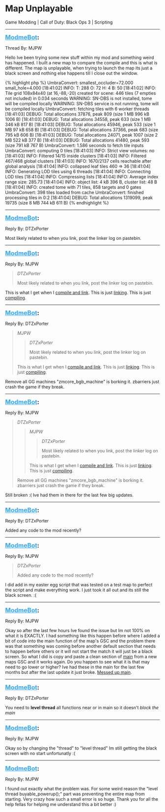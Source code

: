 # Map Unplayable
Game Modding | Call of Duty: Black Ops 3 | Scripting

---
<strong style="font-size: 1.4em;"><span style="text-decoration: underline;text-decoration-color: #34a7f9;"><span style="color:#34a7f9;">ModmeBot</span></span>:</strong>

<p>Thread By: MJPW<br /><p style="text-align:left;">Hello Ive been trying some new stuff within my mod and something weird has happened. I built a new map to compare the compile and this is what is different. The map is unplayable, when trying to launch the map its just a black screen and nothing else happens till I close out the window.</p><p style="text-align:left;"></p>{% highlight php %}
UmbraConvert: smallest_occluder=72.000 small_hole=4.000
[18:41:02] INFO: T: 288 O: 72 H: 4 B: 50
[18:41:02] INFO: Tile grid 108x84x40 (at 16,-88,-20) created for scene: 446 tiles (7 empties not included) in 0.034 seconds
WARNING: SN-DBS is not installed, tome will be compiled locally
WARNING: SN-DBS service is not running, tome will be compiled locally
UmbraConvert: fetching tiles with 6 worker threads
[18:41:03] DEBUG: Total allocations 37876, peak 809 (size 1 MB 996 kB 1006 B)
[18:41:03] DEBUG: Total allocations 34558, peak 633 (size 1 MB 346 kB 817 B)
[18:41:03] DEBUG: Total allocations 45946, peak 533 (size 1 MB 97 kB 658 B)
[18:41:03] DEBUG: Total allocations 37366, peak 683 (size 795 kB 606 B)
[18:41:03] DEBUG: Total allocations 24071, peak 1007 (size 2 MB 522 kB 377 B)
[18:41:03] DEBUG: Total allocations 41480, peak 593 (size 791 kB 767 B)
UmbraConvert: 1.586 seconds to fetch tile inputs
UmbraConvert: computing 0 tiles
[18:41:03] INFO: Strict view volumes: no
[18:41:03] INFO: Filtered 14/15 inside clusters
[18:41:03] INFO: Filtered 467/468 global clusters
[18:41:03] INFO: 1670/2137 cells reachable after global analysis
[18:41:04] INFO: collapsed leaf tiles 460 =&gt; 36
[18:41:04] INFO: Generating LOD tiles using 6 threads
[18:41:04] INFO: Connecting LOD tiles
[18:41:04] INFO: Compressing lists
[18:41:04] INFO: Average index range size: 285.73
[18:41:04] INFO: object list: 4 kB 396 B, cluster list: 48 B
[18:41:04] INFO: created tome with 71 tiles, 858 targets and 0 gates
UmbraConvert: 398 tiles loaded from cache
UmbraConvert: finished processing tiles in 0:2
[18:41:04] DEBUG: Total allocations 1319099, peak 19735 (size 8 MB 744 kB 611 B)
{% endhighlight %}
</p>

---
<strong style="font-size: 1.4em;"><span style="text-decoration: underline;text-decoration-color: #34a7f9;"><span style="color:#34a7f9;">ModmeBot</span></span>:</strong>

<p>Reply By: DTZxPorter<br /><p style="text-align:left;">Most likely related to when you link, post the linker log on pastebin.</p></p>

---
<strong style="font-size: 1.4em;"><span style="text-decoration: underline;text-decoration-color: #34a7f9;"><span style="color:#34a7f9;">ModmeBot</span></span>:</strong>

<p>Reply By: MJPW<br /><blockquote><em>DTZxPorter</em><p style="text-align:left;">Most likely related to when you link, post the linker log on pastebin.</p></blockquote><p style="text-align:left;">This is what I get when I <a href="http://pastebin.com/h2Vx3q7e">compile and link</a>. This is just <a href="http://pastebin.com/ncrATLBT">linking</a>. This is just <a href="http://pastebin.com/DmUdnu9X">compiling</a>.</p></p>

---
<strong style="font-size: 1.4em;"><span style="text-decoration: underline;text-decoration-color: #34a7f9;"><span style="color:#34a7f9;">ModmeBot</span></span>:</strong>

<p>Reply By: DTZxPorter<br /><blockquote><em>MJPW</em><blockquote><em>DTZxPorter</em><p style="text-align:left;">Most likely related to when you link, post the linker log on pastebin.</p></blockquote><p style="text-align:left;">This is what I get when I <a href="http://pastebin.com/h2Vx3q7e">compile and link</a>. This is just <a href="http://pastebin.com/ncrATLBT">linking</a>. This is just <a href="http://pastebin.com/DmUdnu9X">compiling</a>.</p></blockquote><p style="text-align:left;">Remove all GG machines &quot;zmcore_bgb_machine&quot; is borking it. zbarriers just crash the game if they break.</p></p>

---
<strong style="font-size: 1.4em;"><span style="text-decoration: underline;text-decoration-color: #34a7f9;"><span style="color:#34a7f9;">ModmeBot</span></span>:</strong>

<p>Reply By: MJPW<br /><blockquote><em>DTZxPorter</em><blockquote><em>MJPW</em><blockquote><em>DTZxPorter</em><p style="text-align:left;">Most likely related to when you link, post the linker log on pastebin.</p></blockquote><p style="text-align:left;">This is what I get when I <a href="http://pastebin.com/h2Vx3q7e">compile and link</a>. This is just <a href="http://pastebin.com/ncrATLBT">linking</a>. This is just <a href="http://pastebin.com/DmUdnu9X">compiling</a>.</p></blockquote><p style="text-align:left;">Remove all GG machines &quot;zmcore_bgb_machine&quot; is borking it. zbarriers just crash the game if they break.</p></blockquote><p style="text-align:left;">Still broken :( Ive had them in there for the last few big updates.</p></p>

---
<strong style="font-size: 1.4em;"><span style="text-decoration: underline;text-decoration-color: #34a7f9;"><span style="color:#34a7f9;">ModmeBot</span></span>:</strong>

<p>Reply By: DTZxPorter<br /><p style="text-align:left;">Added any code to the mod recently?</p><p style="text-align:left;"></p></p>

---
<strong style="font-size: 1.4em;"><span style="text-decoration: underline;text-decoration-color: #34a7f9;"><span style="color:#34a7f9;">ModmeBot</span></span>:</strong>

<p>Reply By: MJPW<br /><blockquote><em>DTZxPorter</em><p style="text-align:left;">Added any code to the mod recently?</p><p style="text-align:left;"></p></blockquote><p style="text-align:left;">I did add in my easter egg script that was tested on a test map to perfect the script and make everything work. I just took it all out and its still the black screen. :(</p></p>

---
<strong style="font-size: 1.4em;"><span style="text-decoration: underline;text-decoration-color: #34a7f9;"><span style="color:#34a7f9;">ModmeBot</span></span>:</strong>

<p>Reply By: MJPW<br /><p style="text-align:left;">Okay so after the last few hours Ive found the issue but Im not 100% on what it is EXACTLY. I had something like this happen before where I added a bit of code into the main function of the map&#39;s GSC and the problem there was that something was coming before another default section that needs to happen before others or it will not start the match it will just be a black screen. So what I did is copy and paste a clean section of <a href="http://pastebin.com/BAEM0qQR">main</a> from a new maps GSC and it works again. Do you happen to see what it is that may need to go lower or higher? Ive had these in the main for the last few months but after the last update it just broke. <a href="http://pastebin.com/H4LypnP4">Messed up main</a>.</p></p>

---
<strong style="font-size: 1.4em;"><span style="text-decoration: underline;text-decoration-color: #34a7f9;"><span style="color:#34a7f9;">ModmeBot</span></span>:</strong>

<p>Reply By: DTZxPorter<br /><p style="text-align:left;">You need to <strong>level thread</strong> all functions near or in main so it doesn&#39;t <em>block the main</em></p></p>

---
<strong style="font-size: 1.4em;"><span style="text-decoration: underline;text-decoration-color: #34a7f9;"><span style="color:#34a7f9;">ModmeBot</span></span>:</strong>

<p>Reply By: MJPW<br /><p style="text-align:left;">Okay so by changing the &quot;thread&quot; to &quot;level thread&quot; Im still getting the black screen with no start unfortunatly :(</p></p>

---
<strong style="font-size: 1.4em;"><span style="text-decoration: underline;text-decoration-color: #34a7f9;"><span style="color:#34a7f9;">ModmeBot</span></span>:</strong>

<p>Reply By: MJPW<br /><p style="text-align:left;">I found out exactly what the problem was. For some weird reason the &quot;level thread buyable_powerup();&quot; part was preventing the entire map from starting. Very crazy how such a small error is so huge. Thank you for all the help fellas for helping me understand this a bit better :)</p></p>
